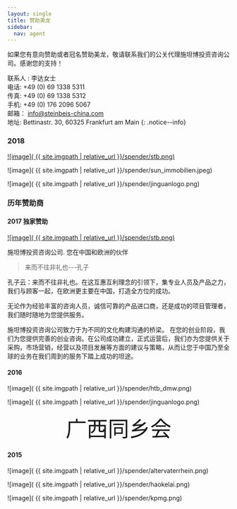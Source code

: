```yaml
---
layout: single
title: 赞助美龙
sidebar:
  nav: agent
---
```

<a name="pageheader"/>

如果您有意向赞助或者冠名赞助美龙，敬请联系我们的公关代理施坦博投资咨询公司。感谢您的支持！

联系人 : 李达女士 <br>
电话: +49 (0) 69 1338 5311 <br>
传真: +49 (0) 69 1338 5312 <br>
手机: +49 (0) 176 2096 5067 <br>
邮箱： info@steinbeis-china.com <br>
地址: Bettinastr. 30, 60325 Frankfurt am Main
{: .notice--info}


### 2018

<a href="https://www.steinbeis-china.com"> 
![image]( {{ site.imgpath | relative_url }}/spender/stb.png)
</a>

![image]( {{ site.imgpath | relative_url }}/spender/sun_immobilien.jpeg)

![image]( {{ site.imgpath | relative_url }}/spender/jinguanlogo.png)

### 历年赞助商

#### 2017 独家赞助

<a href="https://www.steinbeis-china.com"> 
![image]( {{ site.imgpath | relative_url }}/spender/stb.png)
</a>

施坦博投资咨询公司. 您在中国和欧洲的伙伴

> 来而不往非礼也---孔子

孔子云：来而不往非礼也。在这互惠互利理念的引领下，集专业人员及产品之力，我们与顾客一起，在欧洲更主要在中国，打造全方位的成功。

无论作为经验丰富的咨询人员，诚信可靠的产品进口商，还是成功的项目管理者，我们随时随地为您提供服务。


施坦博投资咨询公司致力于为不同的文化构建沟通的桥梁。 在您的创业阶段，我们为您提供完善的创业咨询。在公司成功建立，正式运营后，我们亦为您提供关于采购，市场营销，经营以及项目发展等方面的建议与策略，从而让您于中国乃至全球的业务在我们周到的服务下踏上成功的坦途。


#### 2016

![image]( {{ site.imgpath | relative_url }}/spender/htb_dmw.png)

![image]( {{ site.imgpath | relative_url }}/spender/jinguanlogo.png)

<center> <font size="+4">广西同乡会 </font> </center>

#### 2015


![image]( {{ site.imgpath | relative_url }}/spender/altervaterrhein.png)


![image]( {{ site.imgpath | relative_url }}/spender/haokelai.png)


![image]( {{ site.imgpath | relative_url }}/spender/kpmg.png)
